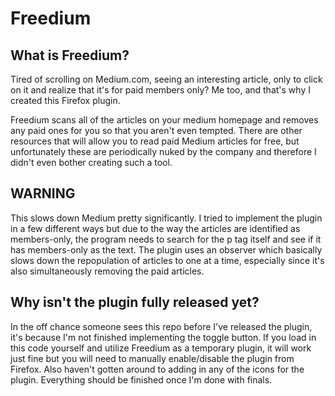 # Freedium

## What is Freedium?
Tired of scrolling on Medium.com, seeing an interesting article, only to click on it and realize that it's for paid members only? Me too, and that's why I created this Firefox plugin.

Freedium scans all of the articles on your medium homepage and removes any paid ones for you so that you aren't even tempted. There are other resources that will allow you to read paid Medium articles for free, but unfortunately these are periodically nuked by the company and therefore I didn't even bother creating such a tool.

## WARNING
This slows down Medium pretty significantly. I tried to implement the plugin in a few different ways but due to the way the articles are identified as members-only, the program needs to search for the p tag itself and see if it has members-only as the text. The plugin uses an observer which basically slows down the repopulation of articles to one at a time, especially since it's also simultaneously removing the paid articles.

## Why isn't the plugin fully released yet?
In the off chance someone sees this repo before I've released the plugin, it's because I'm not finished implementing the toggle button. If you load in this code yourself and utilize Freedium as a temporary plugin, it will work just fine but you will need to manually enable/disable the plugin from Firefox. Also haven't gotten around to adding in any of the icons for the plugin. Everything should be finished once I'm done with finals.
